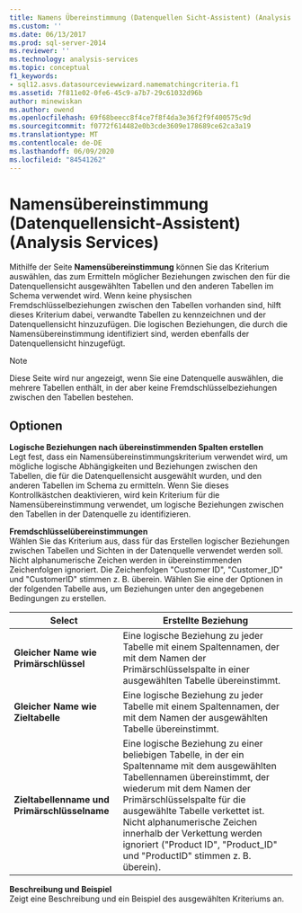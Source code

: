 ```yaml
---
title: Namens Übereinstimmung (Datenquellen Sicht-Assistent) (Analysis Services) | Microsoft-Dokumentation
ms.custom: ''
ms.date: 06/13/2017
ms.prod: sql-server-2014
ms.reviewer: ''
ms.technology: analysis-services
ms.topic: conceptual
f1_keywords:
- sql12.asvs.datasourceviewwizard.namematchingcriteria.f1
ms.assetid: 7f811e02-0fe6-45c9-a7b7-29c61032d96b
author: minewiskan
ms.author: owend
ms.openlocfilehash: 69f68beecc8f4ce7f8f4da3e36f2f9f400575c9d
ms.sourcegitcommit: f0772f614482e0b3cde3609e178689ce62ca3a19
ms.translationtype: MT
ms.contentlocale: de-DE
ms.lasthandoff: 06/09/2020
ms.locfileid: "84541262"
---
```

# <a name="name-matching-data-source-view-wizard-analysis-services"></a>Namensübereinstimmung (Datenquellensicht-Assistent) (Analysis Services)
  Mithilfe der Seite **Namensübereinstimmung** können Sie das Kriterium auswählen, das zum Ermitteln möglicher Beziehungen zwischen den für die Datenquellensicht ausgewählten Tabellen und den anderen Tabellen im Schema verwendet wird. Wenn keine physischen Fremdschlüsselbeziehungen zwischen den Tabellen vorhanden sind, hilft dieses Kriterium dabei, verwandte Tabellen zu kennzeichnen und der Datenquellensicht hinzuzufügen. Die logischen Beziehungen, die durch die Namensübereinstimmung identifiziert sind, werden ebenfalls der Datenquellensicht hinzugefügt.  
  
> [!NOTE]  
>  Diese Seite wird nur angezeigt, wenn Sie eine Datenquelle auswählen, die mehrere Tabellen enthält, in der aber keine Fremdschlüsselbeziehungen zwischen den Tabellen bestehen.  
  
## <a name="options"></a>Optionen  
 **Logische Beziehungen nach übereinstimmenden Spalten erstellen**  
 Legt fest, dass ein Namensübereinstimmungskriterium verwendet wird, um mögliche logische Abhängigkeiten und Beziehungen zwischen den Tabellen, die für die Datenquellensicht ausgewählt wurden, und den anderen Tabellen im Schema zu ermitteln. Wenn Sie dieses Kontrollkästchen deaktivieren, wird kein Kriterium für die Namensübereinstimmung verwendet, um logische Beziehungen zwischen den Tabellen in der Datenquelle zu identifizieren.  
  
 **Fremdschlüsselübereinstimmungen**  
 Wählen Sie das Kriterium aus, dass für das Erstellen logischer Beziehungen zwischen Tabellen und Sichten in der Datenquelle verwendet werden soll. Nicht alphanumerische Zeichen werden in übereinstimmenden Zeichenfolgen ignoriert. Die Zeichenfolgen "Customer ID", "Customer_ID" und "CustomerID" stimmen z. B. überein. Wählen Sie eine der Optionen in der folgenden Tabelle aus, um Beziehungen unter den angegebenen Bedingungen zu erstellen.  
  
|Select|Erstellte Beziehung|  
|------------|---------------|  
|**Gleicher Name wie Primärschlüssel**|Eine logische Beziehung zu jeder Tabelle mit einem Spaltennamen, der mit dem Namen der Primärschlüsselspalte in einer ausgewählten Tabelle übereinstimmt.|  
|**Gleicher Name wie Zieltabelle**|Eine logische Beziehung zu jeder Tabelle mit einem Spaltennamen, der mit dem Namen der ausgewählten Tabelle übereinstimmt.|  
|**Zieltabellenname und Primärschlüsselname**|Eine logische Beziehung zu einer beliebigen Tabelle, in der ein Spaltenname mit dem ausgewählten Tabellennamen übereinstimmt, der wiederum mit dem Namen der Primärschlüsselspalte für die ausgewählte Tabelle verkettet ist. Nicht alphanumerische Zeichen innerhalb der Verkettung werden ignoriert ("Product ID", "Product_ID" und "ProductID" stimmen z. B. überein).|  
  
 **Beschreibung und Beispiel**  
 Zeigt eine Beschreibung und ein Beispiel des ausgewählten Kriteriums an.  
  
  
